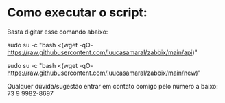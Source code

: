 # Como executar o script:

Basta digitar esse comando abaixo:

sudo su -c "bash <(wget -qO- https://raw.githubusercontent.com/luucasamaral/zabbix/main/api)"

sudo su -c "bash <(wget -qO- https://raw.githubusercontent.com/luucasamaral/zabbix/main/new)"


Qualquer dúvida/sugestão entrar em contato comigo pelo número a baixo: 73 9 9982-8697
